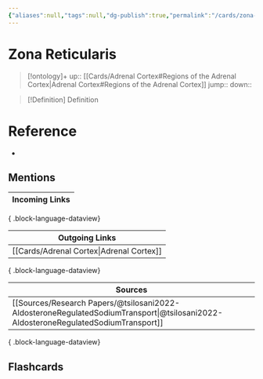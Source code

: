 ```yaml
---
{"aliases":null,"tags":null,"dg-publish":true,"permalink":"/cards/zona-reticularis/","dgPassFrontmatter":true}
---
```


# Zona Reticularis

> [!ontology]+
> up:: [[Cards/Adrenal Cortex#Regions of the Adrenal Cortex\|Adrenal Cortex#Regions of the Adrenal Cortex]]
> jump:: 
> down:: 

> [!Definition] Definition
> 

# Reference
- 

## Mentions
| Incoming Links |
| -------------- |

{ .block-language-dataview}

| Outgoing Links                              |
| ------------------------------------------- |
| [[Cards/Adrenal Cortex\|Adrenal Cortex]] |

{ .block-language-dataview}

| Sources                                                                                                                               |
| ------------------------------------------------------------------------------------------------------------------------------------- |
| [[Sources/Research Papers/@tsilosani2022-AldosteroneRegulatedSodiumTransport\|@tsilosani2022-AldosteroneRegulatedSodiumTransport]] |

{ .block-language-dataview}

## Flashcards

